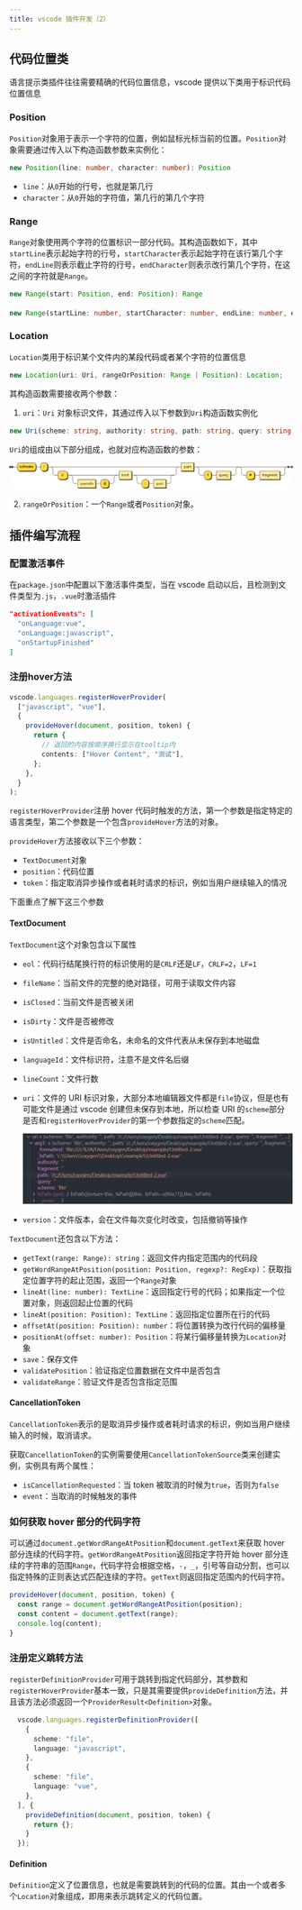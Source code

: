 ```yaml
---
title: vscode 插件开发（2）
---
```


## 代码位置类

语言提示类插件往往需要精确的代码位置信息，vscode 提供以下类用于标识代码位置信息

### Position

`Position`对象用于表示一个字符的位置，例如鼠标光标当前的位置。`Position`对象需要通过传入以下构造函数参数来实例化：

```typescript
new Position(line: number, character: number): Position
```

- `line`：从`0`开始的行号，也就是第几行
- `character`：从`0`开始的字符值，第几行的第几个字符

### Range

`Range`对象使用两个字符的位置标识一部分代码。其构造函数如下，其中`startLine`表示起始字符的行号，`startCharacter`表示起始字符在该行第几个字符，`endLine`则表示截止字符的行号，`endCharacter`则表示改行第几个字符，在这之间的字符就是`Range`。

```typescript
new Range(start: Position, end: Position): Range

new Range(startLine: number, startCharacter: number, endLine: number, endCharacter: number): Range
```

### Location

`Location`类用于标识某个文件内的某段代码或者某个字符的位置信息

```typescript
new Location(uri: Uri, rangeOrPosition: Range | Position): Location;
```

其构造函数需要接收两个参数：

1. `uri`：`Uri` 对象标识文件，其通过传入以下参数到`Uri`构造函数实例化

```typescript
new Uri(scheme: string, authority: string, path: string, query: string, fragment: string): Uri
```

`Uri`的组成由以下部分组成，也就对应构造函数的参数：

![URI syntax diagram](../../../public/images/1068px-URI_syntax_diagram.svg.png)

2. `rangeOrPosition`：一个`Range`或者`Position`对象。

## 插件编写流程

### 配置激活事件

在`package.json`中配置以下激活事件类型，当在 vscode 启动以后，且检测到文件类型为`.js`，`.vue`时激活插件

```json
"activationEvents": [
  "onLanguage:vue",
  "onLanguage:javascript",
  "onStartupFinished"
]
```

### 注册hover方法

```typescript
vscode.languages.registerHoverProvider(
  ["javascript", "vue"],
  {
    provideHover(document, position, token) {
      return {
        // 返回的内容按顺序换行显示在tooltip内
        contents: ["Hover Content", "测试"],
      };
    },
  }
);
```

`registerHoverProvider`注册 hover 代码时触发的方法，第一个参数是指定特定的语言类型，第二个参数是一个包含`provideHover`方法的对象。

`provideHover`方法接收以下三个参数：

- `TextDocument`对象
- `position`：代码位置
- `token`：指定取消异步操作或者耗时请求的标识，例如当用户继续输入的情况

下面重点了解下这三个参数

#### TextDocument

`TextDocument`这个对象包含以下属性

- `eol`：代码行结尾换行符的标识使用的是`CRLF`还是`LF`，`CRLF=2`，`LF=1`

- `fileName`：当前文件的完整的绝对路径，可用于读取文件内容

- `isClosed`：当前文件是否被关闭

- `isDirty`：文件是否被修改

- `isUntitled`：文件是否命名，未命名的文件代表从未保存到本地磁盘

- `languageId`：文件标识符，注意不是文件名后缀

- `lineCount`：文件行数

- `uri`：文件的 URI 标识对象，大部分本地编辑器文件都是`file`协议，但是也有可能文件是通过 vscode 创建但未保存到本地，所以检查 URI 的`scheme`部分是否和`registerHoverProvider`的第一个参数指定的`scheme`匹配。

  ![image-20220201215726766](../../../public/images/image-20220201215726766.png)

- `version`：文件版本，会在文件每次变化时改变，包括撤销等操作

`TextDocument`还包含以下方法：

- `getText(range: Range): string`：返回文件内指定范围内的代码段
- `getWordRangeAtPosition(position: Position, regexp?: RegExp)`：获取指定位置字符的起止范围，返回一个`Range`对象
- `lineAt(line: number): TextLine`：返回指定行号的代码；如果指定一个位置对象，则返回起止位置的代码
- `lineAt(position: Position): TextLine`：返回指定位置所在行的代码
- `offsetAt(position: Position): number`：将位置转换为改行代码的偏移量
- `positionAt(offset: number): Position`：将某行偏移量转换为`Location`对象
- `save`：保存文件
- `validatePosition`：验证指定位置数据在文件中是否包含
- `validateRange`：验证文件是否包含指定范围

#### CancellationToken

`CancellationToken`表示的是取消异步操作或者耗时请求的标识，例如当用户继续输入的时候，取消请求。

获取`CancellationToken`的实例需要使用`CancellationTokenSource`类来创建实例，实例具有两个属性：

- `isCancellationRequested`：当 token 被取消的时候为`true`，否则为`false`
- `event`：当取消的时候触发的事件

### 如何获取 hover 部分的代码字符

可以通过`document.getWordRangeAtPosition`和`document.getText`来获取 hover 部分连续的代码字符。`getWordRangeAtPosition`返回指定字符开始 hover 部分连续的字符串的范围`Range`，代码字符会根据空格，`-`，`_`，引号等自动分割，也可以指定特殊的正则表达式匹配连续的字符。`getText`则返回指定范围内的代码字符。

```typescript
provideHover(document, position, token) {
  const range = document.getWordRangeAtPosition(position);
  const content = document.getText(range);
  console.log(content);
}
```

### 注册定义跳转方法

`registerDefinitionProvider`可用于跳转到指定代码部分，其参数和`registerHoverProvider`基本一致，只是其需要提供`provideDefinition`方法，并且该方法必须返回一个`ProviderResult<Definition>`对象。

```typescript
  vscode.languages.registerDefinitionProvider([
    {
      scheme: "file",
      language: "javascript",
    },
    {
      scheme: "file",
      language: "vue",
    },
  ], {
    provideDefinition(document, position, token) {
      return {};
    }
  });
```

#### Definition

`Definition`定义了位置信息，也就是需要跳转到的代码的位置。其由一个或者多个`Location`对象组成，即用来表示跳转定义的代码位置。

